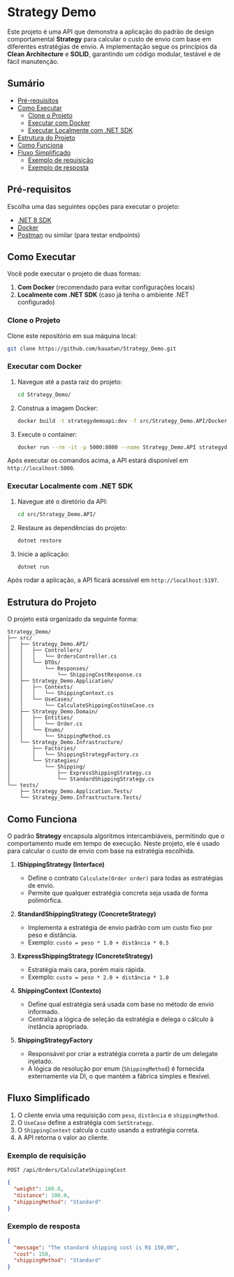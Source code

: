 # Strategy Demo

Este projeto é uma API que demonstra a aplicação do padrão de design comportamental **Strategy** para calcular o custo de envio com base em diferentes estratégias de envio. A implementação segue os princípios da **Clean Architecture** e **SOLID**, garantindo um código modular, testável e de fácil manutenção.

## Sumário

- [Pré-requisitos](#pré-requisitos)
- [Como Executar](#como-executar)
  - [Clone o Projeto](#clone-o-projeto)
  - [Executar com Docker](#executar-com-docker)
  - [Executar Localmente com .NET SDK](#executar-localmente-com-net-sdk)
- [Estrutura do Projeto](#estrutura-do-projeto)
- [Como Funciona](#como-funciona)
- [Fluxo Simplificado](#fluxo-simplificado)
  - [Exemplo de requisição](#exemplo-de-requisição)
  - [Exemplo de resposta](#exemplo-de-resposta)

## Pré-requisitos

Escolha uma das seguintes opções para executar o projeto:

- [.NET 8 SDK](https://dotnet.microsoft.com/download)
- [Docker](https://www.docker.com/)
- [Postman](https://www.postman.com/) ou similar (para testar endpoints)

## Como Executar

Você pode executar o projeto de duas formas:

1. **Com Docker** (recomendado para evitar configurações locais)
2. **Localmente com .NET SDK** (caso já tenha o ambiente .NET configurado)

### Clone o Projeto

Clone este repositório em sua máquina local:

```bash
git clone https://github.com/kauatwn/Strategy_Demo.git
```

### Executar com Docker

1. Navegue até a pasta raiz do projeto:

    ```bash
    cd Strategy_Demo/
    ```

2. Construa a imagem Docker:

    ```bash
    docker build -t strategydemoapi:dev -f src/Strategy_Demo.API/Dockerfile .
    ```

3. Execute o container:

    ```bash
    docker run --rm -it -p 5000:8080 --name Strategy_Demo.API strategydemoapi:dev
    ```

Após executar os comandos acima, a API estará disponível em `http://localhost:5000`.

### Executar Localmente com .NET SDK

1. Navegue até o diretório da API:

    ```bash
    cd src/Strategy_Demo.API/
    ```

2. Restaure as dependências do projeto:

    ```bash
    dotnet restore
    ```

3. Inicie a aplicação:

    ```bash
    dotnet run
    ```

Após rodar a aplicação, a API ficará acessível em `http://localhost:5197`.

## Estrutura do Projeto

O projeto está organizado da seguinte forma:

```plaintext
Strategy_Demo/
├── src/
│   ├── Strategy_Demo.API/
│   │   ├── Controllers/
│   │   │   └── OrdersController.cs
│   │   └── DTOs/
│   │       └── Responses/
│   │           └── ShippingCostResponse.cs
│   ├── Strategy_Demo.Application/
│   │   ├── Contexts/
│   │   │   └── ShippingContext.cs
│   │   └── UseCases/
│   │       └── CalculateShippingCostUseCase.cs
│   ├── Strategy_Demo.Domain/
│   │   ├── Entities/
│   │   │   └── Order.cs
│   │   └── Enums/
│   │       └── ShippingMethod.cs
│   └── Strategy_Demo.Infrastructure/
│       ├── Factories/
│       │   └── ShippingStrategyFactory.cs
│       └── Strategies/
│           └── Shipping/
│               ├── ExpressShippingStrategy.cs
│               └── StandardShippingStrategy.cs
└── tests/
    ├── Strategy_Demo.Application.Tests/
    └── Strategy_Demo.Infrastructure.Tests/
```

## Como Funciona

O padrão **Strategy** encapsula algoritmos intercambiáveis, permitindo que o comportamento mude em tempo de execução. Neste projeto, ele é usado para calcular o custo de envio com base na estratégia escolhida.

1. **IShippingStrategy (Interface)**
    - Define o contrato `Calculate(Order order)` para todas as estratégias de envio.
    - Permite que qualquer estratégia concreta seja usada de forma polimórfica.

2. **StandardShippingStrategy (ConcreteStrategy)**
    - Implementa a estratégia de envio padrão com um custo fixo por peso e distância.
    - Exemplo: `custo = peso * 1.0 + distância * 0.5`

3. **ExpressShippingStrategy (ConcreteStrategy)**
    - Estratégia mais cara, porém mais rápida.
    - Exemplo: `custo = peso * 2.0 + distância * 1.0`

4. **ShippingContext (Contexto)**
    - Define qual estratégia será usada com base no método de envio informado.
    - Centraliza a lógica de seleção da estratégia e delega o cálculo à instância apropriada.

5. **ShippingStrategyFactory**
    - Responsável por criar a estratégia correta a partir de um delegate injetado.
    - A lógica de resolução por enum (`ShippingMethod`) é fornecida externamente via DI, o que mantém a fábrica simples e flexível.

## Fluxo Simplificado

1. O cliente envia uma requisição com `peso`, `distância` e `shippingMethod`.
2. O `UseCase` define a estratégia com `SetStrategy`.
3. O `ShippingContext` calcula o custo usando a estratégia correta.
4. A API retorna o valor ao cliente.

### Exemplo de requisição

```http
POST /api/Orders/CalculateShippingCost
```

```json
{
  "weight": 100.0,
  "distance": 100.0,
  "shippingMethod": "Standard"
}
```

### Exemplo de resposta

```json
{
  "message": "The standard shipping cost is R$ 150,00",
  "cost": 150,
  "shippingMethod": "Standard"
}
```
